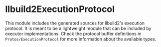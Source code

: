 # llbuild2ExecutionProtocol

This module includes the generated sources for llbuild2's execution protocol. It is meant to be a lightweight module
that can be included by executor implementations. Check the protocol buffer definitions in `Protos/ExecutionProtocol`
for more information about the available types.
